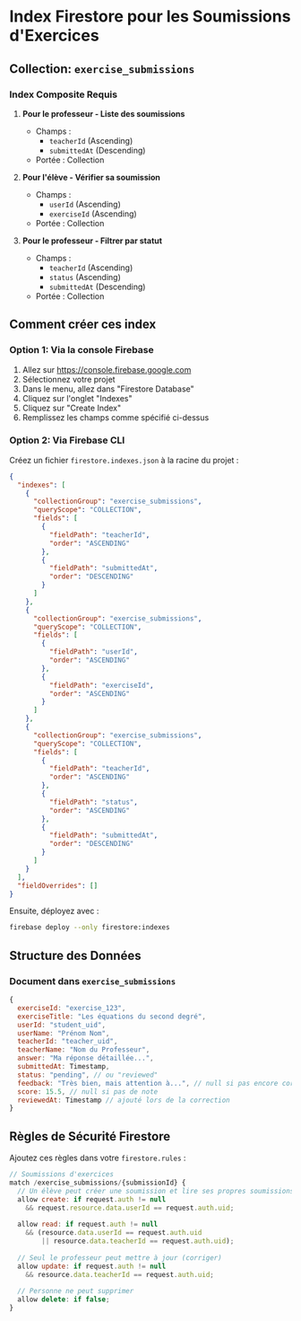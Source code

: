 # Index Firestore pour les Soumissions d'Exercices

## Collection: `exercise_submissions`

### Index Composite Requis

1. **Pour le professeur - Liste des soumissions**
   - Champs :
     - `teacherId` (Ascending)
     - `submittedAt` (Descending)
   - Portée : Collection

2. **Pour l'élève - Vérifier sa soumission**
   - Champs :
     - `userId` (Ascending)
     - `exerciseId` (Ascending)
   - Portée : Collection

3. **Pour le professeur - Filtrer par statut**
   - Champs :
     - `teacherId` (Ascending)
     - `status` (Ascending)
     - `submittedAt` (Descending)
   - Portée : Collection

## Comment créer ces index

### Option 1: Via la console Firebase
1. Allez sur https://console.firebase.google.com
2. Sélectionnez votre projet
3. Dans le menu, allez dans "Firestore Database"
4. Cliquez sur l'onglet "Indexes"
5. Cliquez sur "Create Index"
6. Remplissez les champs comme spécifié ci-dessus

### Option 2: Via Firebase CLI
Créez un fichier `firestore.indexes.json` à la racine du projet :

```json
{
  "indexes": [
    {
      "collectionGroup": "exercise_submissions",
      "queryScope": "COLLECTION",
      "fields": [
        {
          "fieldPath": "teacherId",
          "order": "ASCENDING"
        },
        {
          "fieldPath": "submittedAt",
          "order": "DESCENDING"
        }
      ]
    },
    {
      "collectionGroup": "exercise_submissions",
      "queryScope": "COLLECTION",
      "fields": [
        {
          "fieldPath": "userId",
          "order": "ASCENDING"
        },
        {
          "fieldPath": "exerciseId",
          "order": "ASCENDING"
        }
      ]
    },
    {
      "collectionGroup": "exercise_submissions",
      "queryScope": "COLLECTION",
      "fields": [
        {
          "fieldPath": "teacherId",
          "order": "ASCENDING"
        },
        {
          "fieldPath": "status",
          "order": "ASCENDING"
        },
        {
          "fieldPath": "submittedAt",
          "order": "DESCENDING"
        }
      ]
    }
  ],
  "fieldOverrides": []
}
```

Ensuite, déployez avec :
```bash
firebase deploy --only firestore:indexes
```

## Structure des Données

### Document dans `exercise_submissions`
```javascript
{
  exerciseId: "exercise_123",
  exerciseTitle: "Les équations du second degré",
  userId: "student_uid",
  userName: "Prénom Nom",
  teacherId: "teacher_uid",
  teacherName: "Nom du Professeur",
  answer: "Ma réponse détaillée...",
  submittedAt: Timestamp,
  status: "pending", // ou "reviewed"
  feedback: "Très bien, mais attention à...", // null si pas encore corrigé
  score: 15.5, // null si pas de note
  reviewedAt: Timestamp // ajouté lors de la correction
}
```

## Règles de Sécurité Firestore

Ajoutez ces règles dans votre `firestore.rules` :

```javascript
// Soumissions d'exercices
match /exercise_submissions/{submissionId} {
  // Un élève peut créer une soumission et lire ses propres soumissions
  allow create: if request.auth != null 
    && request.resource.data.userId == request.auth.uid;
  
  allow read: if request.auth != null 
    && (resource.data.userId == request.auth.uid 
        || resource.data.teacherId == request.auth.uid);
  
  // Seul le professeur peut mettre à jour (corriger)
  allow update: if request.auth != null 
    && resource.data.teacherId == request.auth.uid;
  
  // Personne ne peut supprimer
  allow delete: if false;
}
```
